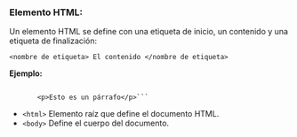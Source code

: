 ### Elemento HTML:

Un elemento HTML se define con una etiqueta de inicio, un contenido y una etiqueta de finalización:

``<nombre de etiqueta> El contenido </nombre de etiqueta>``

**Ejemplo:**            
            
  >```html <h1>Esto es un título</h1>
           <p>Esto es un párrafo</p>```

- ``<html>`` Elemento raíz que define el documento HTML.
- ``<body>`` Define el cuerpo del documento.
